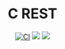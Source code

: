 <h1 align=center> C REST </h1>
<div align=center>

  [![CI](https://github.com/rej-clown/crest/actions/workflows/ci.yml/badge.svg)](https://github.com/rej-clown/crest/)
  <a href="https://discord.gg/cFZ97Mzrjy" target="_blank"><img src="https://img.shields.io/discord/494942123548868609" /></a>
  <img src="https://img.shields.io/github/downloads/rej-clown/crest/total" />
  
</div>
